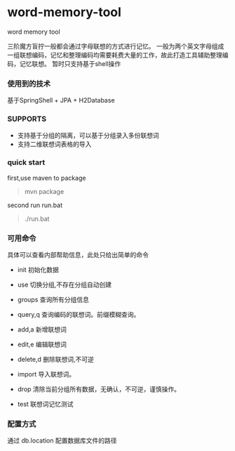 # word-memory-tool
word memory tool

三阶魔方盲拧一般都会通过字母联想的方式进行记忆。
一般为两个英文字母组成一组联想编码，记忆和整理编码均需要耗费大量的工作，故此打造工具辅助整理编码，记忆联想。
暂时只支持基于shell操作
### 使用到的技术
基于SpringShell + JPA + H2Database
### SUPPORTS
- 支持基于分组的隔离，可以基于分组录入多份联想词
- 支持二维联想词表格的导入
### quick start
first,use maven to package
>mvn package

second run run.bat
>./run.bat
### 可用命令
具体可以查看内部帮助信息，此处只给出简单的命令

- init 
  初始化数据

- use
  切换分组,不存在分组自动创建

- groups
  查询所有分组信息 
  
- query,q
  查询编码的联想词。前缀模糊查询。

- add,a
  新增联想词
  
- edit,e
  编辑联想词

- delete,d
  删除联想词,不可逆
  
- import
  导入联想词。
  
- drop
  清除当前分组所有数据，无确认，不可逆，谨慎操作。
  
- test 
	联想词记忆测试
### 配置方式
通过 db.location 配置数据库文件的路径


